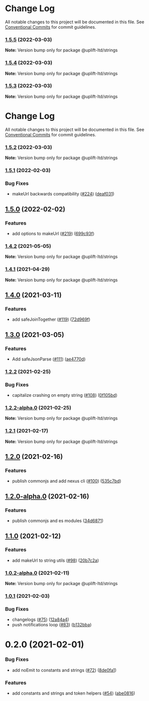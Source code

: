 # Change Log

All notable changes to this project will be documented in this file.
See [Conventional Commits](https://conventionalcommits.org) for commit guidelines.

### [1.5.5](https://github.com/uplift-ltd/nexus/compare/@uplift-ltd/strings@1.5.4...@uplift-ltd/strings@1.5.5) (2022-03-03)

**Note:** Version bump only for package @uplift-ltd/strings





### [1.5.4](https://github.com/uplift-ltd/nexus/compare/@uplift-ltd/strings@1.5.3...@uplift-ltd/strings@1.5.4) (2022-03-03)

**Note:** Version bump only for package @uplift-ltd/strings





### [1.5.3](https://github.com/uplift-ltd/nexus/compare/@uplift-ltd/strings@1.5.2...@uplift-ltd/strings@1.5.3) (2022-03-03)

**Note:** Version bump only for package @uplift-ltd/strings





# Change Log

All notable changes to this project will be documented in this file. See
[Conventional Commits](https://conventionalcommits.org) for commit guidelines.

### [1.5.2](https://github.com/uplift-ltd/nexus/compare/@uplift-ltd/strings@1.5.1...@uplift-ltd/strings@1.5.2) (2022-03-03)

**Note:** Version bump only for package @uplift-ltd/strings

### [1.5.1](https://github.com/uplift-ltd/nexus/compare/@uplift-ltd/strings@1.5.0...@uplift-ltd/strings@1.5.1) (2022-02-03)

### Bug Fixes

- makeUrl backwards compatibility ([#224](https://github.com/uplift-ltd/nexus/issues/224))
  ([deaf031](https://github.com/uplift-ltd/nexus/commit/deaf031ff4249241d43444b261c32ed4f9ff10fc))

## [1.5.0](https://github.com/uplift-ltd/nexus/compare/@uplift-ltd/strings@1.4.2...@uplift-ltd/strings@1.5.0) (2022-02-02)

### Features

- add options to makeUrl ([#219](https://github.com/uplift-ltd/nexus/issues/219))
  ([699c93f](https://github.com/uplift-ltd/nexus/commit/699c93f6881881f34481b4518db19d34fb85ff12))

### [1.4.2](https://github.com/uplift-ltd/nexus/compare/@uplift-ltd/strings@1.4.1...@uplift-ltd/strings@1.4.2) (2021-05-05)

**Note:** Version bump only for package @uplift-ltd/strings

### [1.4.1](https://github.com/uplift-ltd/nexus/compare/@uplift-ltd/strings@1.4.0...@uplift-ltd/strings@1.4.1) (2021-04-29)

**Note:** Version bump only for package @uplift-ltd/strings

## [1.4.0](https://github.com/uplift-ltd/nexus/compare/@uplift-ltd/strings@1.3.0...@uplift-ltd/strings@1.4.0) (2021-03-11)

### Features

- add safeJoinTogether ([#119](https://github.com/uplift-ltd/nexus/issues/119))
  ([72d969f](https://github.com/uplift-ltd/nexus/commit/72d969f00693087ec2786fe33602ee93ffcf852e))

## [1.3.0](https://github.com/uplift-ltd/nexus/compare/@uplift-ltd/strings@1.2.2...@uplift-ltd/strings@1.3.0) (2021-03-05)

### Features

- Add safeJsonParse ([#111](https://github.com/uplift-ltd/nexus/issues/111))
  ([ae4770d](https://github.com/uplift-ltd/nexus/commit/ae4770d9456268f13627d0f9383b05d2d19937d3))

### [1.2.2](https://github.com/uplift-ltd/nexus/compare/@uplift-ltd/strings@1.2.1...@uplift-ltd/strings@1.2.2) (2021-02-25)

### Bug Fixes

- capitalize crashing on empty string ([#108](https://github.com/uplift-ltd/nexus/issues/108))
  ([0f105bd](https://github.com/uplift-ltd/nexus/commit/0f105bd805ba081243cdf05b91106bf670331841))

### [1.2.2-alpha.0](https://github.com/uplift-ltd/nexus/compare/@uplift-ltd/strings@1.2.1...@uplift-ltd/strings@1.2.2-alpha.0) (2021-02-25)

**Note:** Version bump only for package @uplift-ltd/strings

### [1.2.1](https://github.com/uplift-ltd/nexus/compare/@uplift-ltd/strings@1.2.0...@uplift-ltd/strings@1.2.1) (2021-02-17)

**Note:** Version bump only for package @uplift-ltd/strings

## [1.2.0](https://github.com/uplift-ltd/nexus/compare/@uplift-ltd/strings@1.1.0...@uplift-ltd/strings@1.2.0) (2021-02-16)

### Features

- publish commonjs and add nexus cli ([#100](https://github.com/uplift-ltd/nexus/issues/100))
  ([535c7bd](https://github.com/uplift-ltd/nexus/commit/535c7bd0ad8224b9dde814f18f9d5082366061e1))

## [1.2.0-alpha.0](https://github.com/uplift-ltd/nexus/compare/@uplift-ltd/strings@1.1.0...@uplift-ltd/strings@1.2.0-alpha.0) (2021-02-16)

### Features

- publish commonjs and es modules
  ([34d6871](https://github.com/uplift-ltd/nexus/commit/34d6871f720efebf2d48773ae1e17c8dc6fd652d))

## [1.1.0](https://github.com/uplift-ltd/nexus/compare/@uplift-ltd/strings@1.0.1...@uplift-ltd/strings@1.1.0) (2021-02-12)

### Features

- add makeUrl to string utils ([#98](https://github.com/uplift-ltd/nexus/issues/98))
  ([20b7c2a](https://github.com/uplift-ltd/nexus/commit/20b7c2acf9f0738c4af64344db6510c46fa71c69))

### [1.0.2-alpha.0](https://github.com/uplift-ltd/nexus/compare/@uplift-ltd/strings@1.0.1...@uplift-ltd/strings@1.0.2-alpha.0) (2021-02-11)

**Note:** Version bump only for package @uplift-ltd/strings

### [1.0.1](https://github.com/uplift-ltd/nexus/compare/@uplift-ltd/strings@0.2.0...@uplift-ltd/strings@1.0.1) (2021-02-03)

### Bug Fixes

- changelogs ([#75](https://github.com/uplift-ltd/nexus/issues/75))
  ([12a84a4](https://github.com/uplift-ltd/nexus/commit/12a84a443f74257efe930d0dcf96b61635643dcd))
- push notifications loop ([#83](https://github.com/uplift-ltd/nexus/issues/83))
  ([b132bba](https://github.com/uplift-ltd/nexus/commit/b132bba43aecc72f62c09dace235d166dc61c000))

# 0.2.0 (2021-02-01)

### Bug Fixes

- add noEmit to constants and strings ([#72](https://github.com/uplift-ltd/nexus/issues/72))
  ([8de0fa1](https://github.com/uplift-ltd/nexus/commit/8de0fa1e474f9e6bec10ae84bf6f8b329758846c))

### Features

- add constants and strings and token helpers ([#54](https://github.com/uplift-ltd/nexus/issues/54))
  ([abe0816](https://github.com/uplift-ltd/nexus/commit/abe08162dec2552c083680fde4ce80bf9d4b6675))
